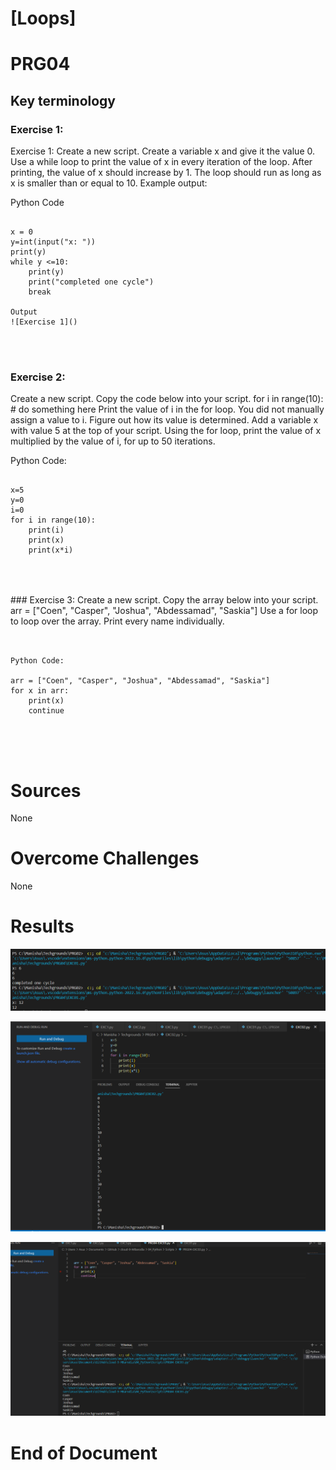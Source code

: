 
# [Loops]
# PRG04

## Key terminology

### Exercise 1:

Exercise 1:
Create a new script.
Create a variable x and give it the value 0.
Use a while loop to print the value of x in every iteration of the loop. After printing, the value of x should increase by 1. The loop should run as long as x is smaller than or equal to 10.
Example output:

Python Code
<pre><code>
x = 0
y=int(input("x: "))
print(y)
while y <=10:
    print(y)
    print("completed one cycle")
    break

Output
![Exercise 1]()
</pre>
</code>

### Exercise 2:

Create a new script.
Copy the code below into your script.
 for i in range(10):
    # do something here
Print the value of i in the for loop. You did not manually assign a value to i. Figure out how its value is determined.
Add a variable x with value 5 at the top of your script.
Using the for loop, print the value of x multiplied by the value of i, for up to 50 iterations.

Python Code:
<pre><code>
x=5
y=0
i=0
for i in range(10):
    print(i)
    print(x)
    print(x*i)
    
</pre>
</code>
### Exercise 3:
Create a new script.
Copy the array below into your script.
arr = ["Coen", "Casper", "Joshua", "Abdessamad", "Saskia"]
Use a for loop to loop over the array. Print every name individually.

<pre><code>

Python Code:

arr = ["Coen", "Casper", "Joshua", "Abdessamad", "Saskia"]
for x in arr:
    print(x)
    continue
  
</pre>
</code>

# Sources

 None

 # Overcome Challenges

 None
 # Results
  


![Execise 01 - Result](https://github.com/Techgrounds-Cloud-9/cloud-9-MBarodia/blob/e3d76e3f81e9b770dab305898f406a169df52ab2/00_includes/04_Python/PRG04/EXC01.PNG)

![Execise 02 - Result](https://github.com/Techgrounds-Cloud-9/cloud-9-MBarodia/blob/c55861c625bcc9402406e0b273696ea951593c9c/00_includes/04_Python/PRG04/EXC02.PNG)

![Execise 03 - Result](https://github.com/Techgrounds-Cloud-9/cloud-9-MBarodia/blob/c55861c625bcc9402406e0b273696ea951593c9c/00_includes/04_Python/PRG04/EXC03.PNG)

 # End of Document
